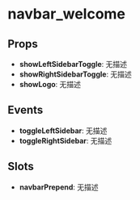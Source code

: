 # navbar_welcome  

## Props  
- **showLeftSidebarToggle**: 无描述
- **showRightSidebarToggle**: 无描述
- **showLogo**: 无描述  

## Events  
- **toggleLeftSidebar**: 无描述
- **toggleRightSidebar**: 无描述  

## Slots  
- **navbarPrepend**: 无描述